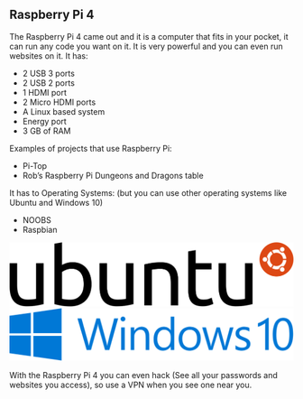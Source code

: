 ## Raspberry Pi 4

The Raspberry Pi 4 came out and it is a computer that fits in your pocket, it can run any code you want on it. It is very powerful and you can even run websites on it. It has:
* 2 USB 3 ports
* 2 USB 2 ports
* 1 HDMI port
* 2 Micro HDMI ports
* A Linux based system
* Energy port
* 3 GB of RAM

Examples of projects that use Raspberry Pi:
* Pi-Top
* Rob’s Raspberry Pi Dungeons and Dragons table

It has to Operating Systems: (but you can use other operating systems like Ubuntu and Windows 10)
* NOOBS
* Raspbian

![alt ubuntu width 50 height 40](./ubuntu.png)
![alt windows width 50 height 40](./windows.png)

With the Raspberry Pi 4 you can even hack (See all your passwords and websites you access), so use a VPN when you see one near you.
